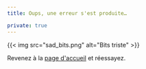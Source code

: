 ```yaml
---
title: Oups, une erreur s'est produite…

private: true
---
```


{{< img src="sad_bits.png" alt="Bits triste"  >}}

<div class="alert alert-error pull-left">
Revenez à la <a href="/">page d'accueil</a> et réessayez.
</div>

